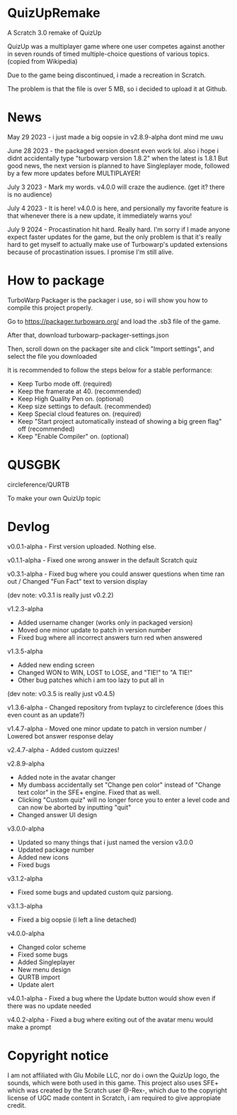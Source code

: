# QuizUpRemake
A Scratch 3.0 remake of QuizUp

QuizUp was a multiplayer game where one user competes against another in seven rounds of timed multiple-choice questions of various topics. (copied from Wikipedia)

Due to the game being discontinued, i made a recreation in Scratch.

The problem is that the file is over 5 MB, so i decided to upload it at Github.

# News

May 29 2023 - i just made a big oopsie in v2.8.9-alpha dont mind me uwu

June 28 2023 - the packaged version doesnt even work lol. also i hope i didnt accidentally type "turbowarp version 1.8.2" when the latest is 1.8.1
               But good news, the next version is planned to have Singleplayer mode, followed by a few more updates before MULTIPLAYER!

July 3 2023 - Mark my words. v4.0.0 will craze the audience. (get it? there is no audience)

July 4 2023 - It is here! v4.0.0 is here, and persionally my favorite feature is that whenever there is a new update, it immediately warns you!

July 9 2024 - Procastination hit hard. Really hard. I'm sorry if I made anyone expect faster updates for the game, but the only problem is that
              it's really hard to get myself to actually make use of Turbowarp's updated extensions because of procastination issues. I promise
              I'm still alive.

# How to package

TurboWarp Packager is the packager i use, so i will show you how to compile this project properly.

Go to https://packager.turbowarp.org/ and load the .sb3 file of the game.

After that, download turbowarp-packager-settings.json

Then, scroll down on the packager site and click "Import settings", and select the file you downloaded

It is recommended to follow the steps below for a stable performance:

- Keep Turbo mode off. (required)
- Keep the framerate at 40. (recommended)
- Keep High Quality Pen on. (optional)
- Keep size settings to default. (recommended)
- Keep Special cloud features on. (required)
- Keep "Start project automatically instead of showing a big green flag" off (recommended)
- Keep "Enable Compiler" on. (optional)

# QUSGBK

circleference/QURTB

To make your own QuizUp topic

# Devlog

v0.0.1-alpha - First version uploaded. Nothing else.

v0.1.1-alpha - Fixed one wrong answer in the default Scratch quiz

v0.3.1-alpha - Fixed bug where you could answer questions when time ran out / Changed "Fun Fact" text to version display

(dev note: v0.3.1 is really just v0.2.2)

v1.2.3-alpha

- Added username changer (works only in packaged version)
- Moved one minor update to patch in version number
- Fixed bug where all incorrect answers turn red when answered

v1.3.5-alpha

- Added new ending screen
- Changed WON to WIN, LOST to LOSE, and "TIE!" to "A TIE!"
- Other bug patches which i am too lazy to put all in

(dev note: v0.3.5 is really just v0.4.5)

v1.3.6-alpha - Changed repository from tvplayz to circleference (does this even count as an update?)

v1.4.7-alpha - Moved one minor update to patch in version number / Lowered bot answer response delay

v2.4.7-alpha - Added custom quizzes!

v2.8.9-alpha

- Added note in the avatar changer
- My dumbass accidentally set "Change pen color" instead of "Change text color" in the SFE+ engine. Fixed that as well.
- Clicking "Custom quiz" will no longer force you to enter a level code and can now be aborted by inputting "quit"
- Changed answer UI design

v3.0.0-alpha

- Updated so many things that i just named the version v3.0.0
- Updated package number
- Added new icons 
- Fixed bugs

v3.1.2-alpha

- Fixed some bugs and updated custom quiz parsiong.

v3.1.3-alpha

- Fixed a big oopsie (i left a line detached)

v4.0.0-alpha

- Changed color scheme
- Fixed some bugs
- Added Singleplayer
- New menu design
- QURTB import
- Update alert

v4.0.1-alpha - Fixed a bug where the Update button would show even if there was no update needed

v4.0.2-alpha - Fixed a bug where exiting out of the avatar menu would make a prompt

# Copyright notice
I am not affiliated with Glu Mobile LLC, nor do i own the QuizUp logo, the sounds, which were both used in this game.
This project also uses SFE+ which was created by the Scratch user @-Rex-, which due to the copyright license of UGC made content in Scratch, i am required to give appropiate credit.
